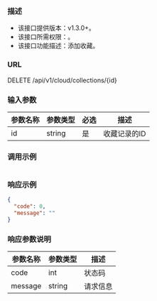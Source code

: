 ### 描述

- 该接口提供版本：v1.3.0+。
- 该接口所需权限：。
- 该接口功能描述：添加收藏。

### URL

DELETE /api/v1/cloud/collections/{id}

### 输入参数

| 参数名称 | 参数类型   | 必选 | 描述      |
|------|--------|----|---------|
| id   | string | 是  | 收藏记录的ID |

### 调用示例

```json

```

### 响应示例

```json
{
  "code": 0,
  "message": ""
}
```

### 响应参数说明

| 参数名称    | 参数类型   | 描述   |
|---------|--------|------|
| code    | int    | 状态码  |
| message | string | 请求信息 |
